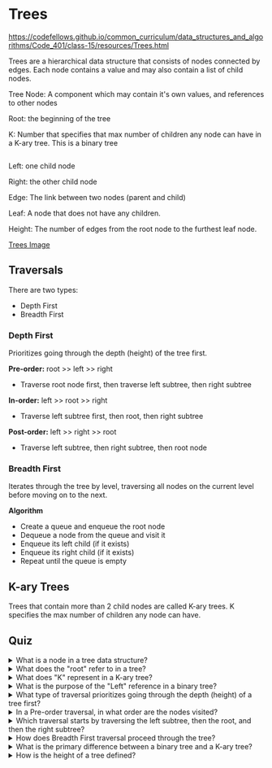 # Trees

<https://codefellows.github.io/common_curriculum/data_structures_and_algorithms/Code_401/class-15/resources/Trees.html>

Trees are a hierarchical data structure that consists of nodes connected by edges. Each node contains a value and may also contain a list of child nodes.

Tree Node: A component which may contain it's own values, and references to other nodes

Root: the beginning of the tree

K: Number that specifies that max number of children any node can have in a K-ary tree. This is a binary tree

```k = 2
```

Left: one child node

Right: the other child node

Edge: The link between two nodes (parent and child)

Leaf: A node that does not have any children.

Height: The number of edges from the root node to the furthest leaf node.

[Trees Image](https://codefellows.github.io/common_curriculum/data_structures_and_algorithms/Code_401/class-15/resources/images/BinaryTree1.PNG)


## Traversals

There are two types:

- Depth First
- Breadth First

### Depth First

Prioritizes going through the depth (height) of the tree first.

**Pre-order:** root >> left >> right

- Traverse root node first, then traverse left subtree, then right subtree

**In-order:** left >> root >> right

- Traverse left subtree first, then root, then right subtree

**Post-order:** left >> right >> root

- Traverse left subtree, then right subtree, then root node

### Breadth First

Iterates through the tree by level, traversing all nodes on the current level before moving on to the next.

**Algorithm**

- Create a queue and enqueue the root node
- Dequeue a node from the queue and visit it
- Enqueue its left child (if it exists)
- Enqueue its right child (if it exists)
- Repeat until the queue is empty

## K-ary Trees

Trees that contain more than 2 child nodes are called K-ary trees. K specifies the max number of children any node can have.

## Quiz

<details>
<summary>What is a node in a tree data structure?</summary>
A) The root node
B) A component that contains values and references to other nodes
C) A leaf node
D) A binary node

**Answer:** B) A component that contains values and references to other nodes
</details>

<details>
<summary>What does the "root" refer to in a tree?</summary>
**Answer:** The beginning of the tree
</details>

<details>
<summary>What does "K" represent in a K-ary tree?</summary>
**Answer:** The maximum number of children any node may have in a K-ary tree
</details>

<details>
<summary>What is the purpose of the "Left" reference in a binary tree?</summary>
**Answer:** A reference to one child node, in a binary tree
</details>

<details>
<summary>What type of traversal prioritizes going through the depth (height) of a tree first?</summary>
**Answer:** Depth First
</details>

<details>
<summary>In a Pre-order traversal, in what order are the nodes visited?</summary>
**Answer:** root >> left >> right
</details>

<details>
<summary>Which traversal starts by traversing the left subtree, then the root, and then the right subtree?</summary>
**Answer:** In-order traversal
</details>

<details>
<summary>How does Breadth First traversal proceed through the tree?</summary>
**Answer:** Iterates through the tree level by level, traversing all nodes on the current level before moving on to the next.
</details>

<details>
<summary>What is the primary difference between a binary tree and a K-ary tree?</summary>
**Answer:** A binary tree allows two children per node, while a K-ary tree can have more than two children per node.
</details>

<details>
<summary>How is the height of a tree defined?</summary>
**Answer:** The number of edges from the root node to the furthest leaf node.
</details>